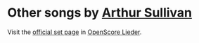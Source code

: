 
# Other songs by [Arthur Sullivan](..)

Visit the [official set page] in [OpenScore Lieder].

[official set page]: https://musescore.com/openscore-lieder-corpus/sets/5103593
[OpenScore Lieder]: https://musescore.com/openscore-lieder-corpus
